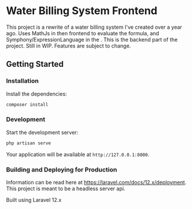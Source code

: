 # Water Billing System Frontend

This project is a rewrite of a water billing system I've created over a year ago. Uses MathJs in then frontend to evaluate the formula, and Symphony/ExpressionLanguage in the . This is the backend part of the project. Still in WIP. Features are subject to change.

## Getting Started

### Installation

Install the dependencies:

```bash
composer install
```

### Development

Start the development server:

```bash
php artisan serve
```

Your application will be available at `http://127.0.0.1:8000`.

### Building and Deploying for Production

Information can be read here at https://laravel.com/docs/12.x/deployment. This project is meant to be a headless server api.

Built using Laravel 12.x
